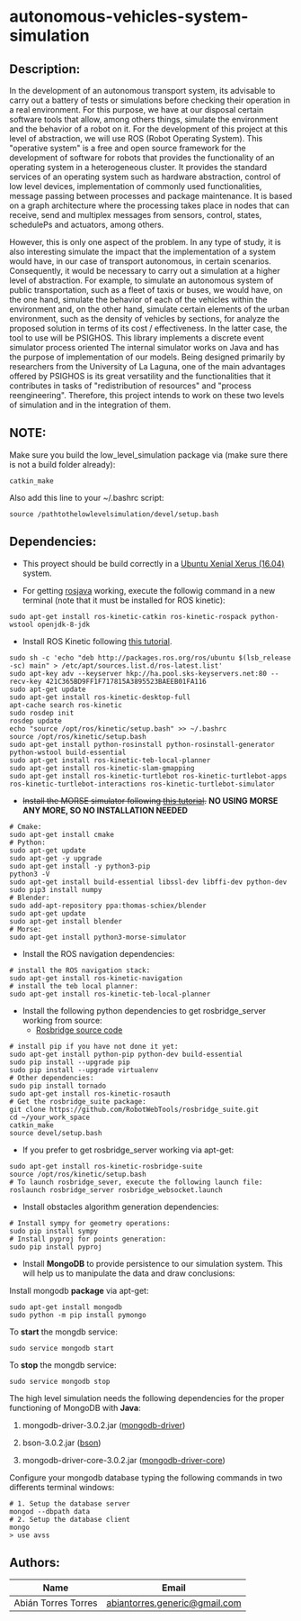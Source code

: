 # autonomous-vehicles-system-simulation

## Description:

In the development of an autonomous transport system, its advisable to carry out a battery of tests or simulations before checking their operation in a real environment. For this purpose, we have at our disposal certain software tools that allow, among others things, simulate the environment and the behavior of a robot on it. For the development of this project at this level of abstraction, we will use ROS (Robot Operating System). This "operative system" is a free and open source framework for the development of software for robots that provides the functionality of an operating system in a heterogeneous cluster. It provides the standard services of an operating system such as hardware abstraction, control of low level devices, implementation of commonly used functionalities, message passing between processes and package maintenance. It is based on a graph architecture where the processing takes place in nodes that can receive, send and multiplex messages from sensors, control, states, schedulePs and actuators, among others.

However, this is only one aspect of the problem. In any type of study, it is also interesting simulate the impact that the implementation of a system would have, in our case of transport autonomous, in certain scenarios. Consequently, it would be necessary to carry out a simulation at a higher level of abstraction. For example, to simulate an autonomous system of public transportation, such as a fleet of taxis or buses, we would have, on the one hand, simulate the behavior of each of the vehicles within the environment and, on the other hand, simulate certain elements of the urban environment, such as the density of vehicles by sections, for analyze the proposed solution in terms of its cost / effectiveness. In the latter case, the tool to use will be PSIGHOS. This library implements a discrete event simulator process oriented The internal simulator works on Java and has the purpose of implementation of our models. Being designed primarily by researchers from the
University of La Laguna, one of the main advantages offered by PSIGHOS is its great versatility and the functionalities that it contributes in tasks of "redistribution of resources" and "process reengineering". Therefore, this project intends to work on these two levels of simulation and in the integration of them.

## NOTE:

Make sure you build the low_level_simulation package via (make sure there is not a build folder already):

```
catkin_make
```

Also add this line to your ~/.bashrc script:

```
source /pathtothelowlevelsimulation/devel/setup.bash
```

## Dependencies:

* This proyect should be build correctly in a [Ubuntu Xenial Xerus (16.04)](http://releases.ubuntu.com/16.04/) system.

* For getting [rosjava](http://wiki.ros.org/rosjava) working, execute the followig command in a new terminal (note that it must be installed for ROS kinetic):

```
sudo apt-get install ros-kinetic-catkin ros-kinetic-rospack python-wstool openjdk-8-jdk
```

* Install ROS Kinetic following [this tutorial](http://wiki.ros.org/kinetic/Installation/Ubuntu).

```
sudo sh -c 'echo "deb http://packages.ros.org/ros/ubuntu $(lsb_release -sc) main" > /etc/apt/sources.list.d/ros-latest.list'
sudo apt-key adv --keyserver hkp://ha.pool.sks-keyservers.net:80 --recv-key 421C365BD9FF1F717815A3895523BAEEB01FA116
sudo apt-get update
sudo apt-get install ros-kinetic-desktop-full
apt-cache search ros-kinetic
sudo rosdep init
rosdep update
echo "source /opt/ros/kinetic/setup.bash" >> ~/.bashrc
source /opt/ros/kinetic/setup.bash
sudo apt-get install python-rosinstall python-rosinstall-generator python-wstool build-essential
sudo apt-get install ros-kinetic-teb-local-planner
sudo apt-get install ros-kinetic-slam-gmapping
sudo apt-get install ros-kinetic-turtlebot ros-kinetic-turtlebot-apps ros-kinetic-turtlebot-interactions ros-kinetic-turtlebot-simulator
```

* ~~Install the MORSE simulator following [this tutorial](https://www.openrobots.org/morse/doc/stable/user/installation.html).~~ **NO USING MORSE ANY MORE, SO NO INSTALLATION NEEDED**

```
# Cmake:
sudo apt-get install cmake
# Python:
sudo apt-get update
sudo apt-get -y upgrade
sudo apt-get install -y python3-pip
python3 -V
sudo apt-get install build-essential libssl-dev libffi-dev python-dev
sudo pip3 install numpy
# Blender:
sudo add-apt-repository ppa:thomas-schiex/blender
sudo apt-get update
sudo apt-get install blender
# Morse:
sudo apt-get install python3-morse-simulator
```

* Install the ROS navigation dependencies:
```
# install the ROS navigation stack:
sudo apt-get install ros-kinetic-navigation
# install the teb local planner:
sudo apt-get install ros-kinetic-teb-local-planner
```

* Install the following python dependencies to get rosbridge_server working from source:
	* [Rosbridge source code](https://github.com/RobotWebTools/rosbridge_suite)

```
# install pip if you have not done it yet:
sudo apt-get install python-pip python-dev build-essential
sudo pip install --upgrade pip
sudo pip install --upgrade virtualenv
# Other dependencies:
sudo pip install tornado
sudo apt-get install ros-kinetic-rosauth
# Get the rosbridge_suite package:
git clone https://github.com/RobotWebTools/rosbridge_suite.git
cd ~/your_work_space
catkin_make
source devel/setup.bash
```

* If you prefer to get rosbridge_server working via apt-get:

```
sudo apt-get install ros-kinetic-rosbridge-suite
source /opt/ros/kinetic/setup.bash
# To launch rosbridge_sever, execute the following launch file:
roslaunch rosbridge_server rosbridge_websocket.launch
```

* Install obstacles algorithm generation dependencies:

```
# Install sympy for geometry operations:
sudo pip install sympy
# Install pyproj for points generation:
sudo pip install pyproj
```

* Install **MongoDB** to provide persistence to our simulation system. This will help us to manipulate the data and draw conclusions:

Install mongodb **package** via apt-get:

```
sudo apt-get install mongodb
sudo python -m pip install pymongo
```

To **start** the mongdb service:

```
sudo service mongodb start
```

To **stop** the mongdb service:

```
sudo service mongodb stop
```

The high level simulation needs the following dependencies for the proper functioning of MongoDB with **Java**:

1. mongodb-driver-3.0.2.jar ([mongodb-driver](https://oss.sonatype.org/content/repositories/releases/org/mongodb/mongodb-driver/3.0.2/))

2. bson-3.0.2.jar ([bson](https://oss.sonatype.org/content/repositories/releases/org/mongodb/bson/3.0.2/))

3. mongodb-driver-core-3.0.2.jar ([mongodb-driver-core](https://oss.sonatype.org/content/repositories/releases/org/mongodb/mongodb-driver-core/3.0.2/))

Configure your mongodb database typing the following commands in two differents terminal windows:
```
# 1. Setup the database server
mongod --dbpath data
# 2. Setup the database client
mongo
> use avss
```

## Authors:

|Name | Email |
|:-----:|:-------:|
|Abián Torres Torres|abiantorres.generic@gmail.com
